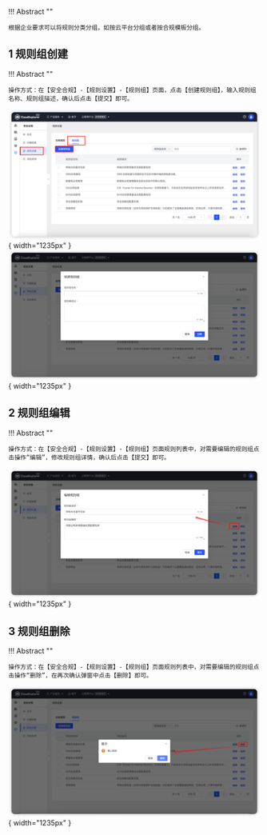!!! Abstract ""

    根据企业要求可以将规则分类分组，如按云平台分组或者按合规模板分组。

## 1 规则组创建

!!! Abstract ""

    操作方式：在【安全合规】-【规则设置】-【规则组】页面，点击【创建规则组】，输入规则组名称、规则组描述，确认后点击【提交】即可。

![规则组创建](../../img/security-compliance/rule_group/规则组创建.png){ width="1235px" }
![规则组创建页面](../../img/security-compliance/rule_group/规则组创建页面.png){ width="1235px" }


## 2 规则组编辑

!!! Abstract ""

    操作方式：在【安全合规】-【规则设置】-【规则组】页面规则列表中，对需要编辑的规则组点击操作“编辑”，修改规则组详情，确认后点击【提交】即可。

![规则组修改](../../img/security-compliance/rule_group/规则组修改.png){ width="1235px" }

## 3 规则组删除

!!! Abstract ""

    操作方式：在【安全合规】-【规则设置】-【规则组】页面规则列表中，对需要编辑的规则组点击操作“删除”，在再次确认弹窗中点击【删除】即可。

![规则组删除](../../img/security-compliance/rule_group/规则组删除.png){ width="1235px" }